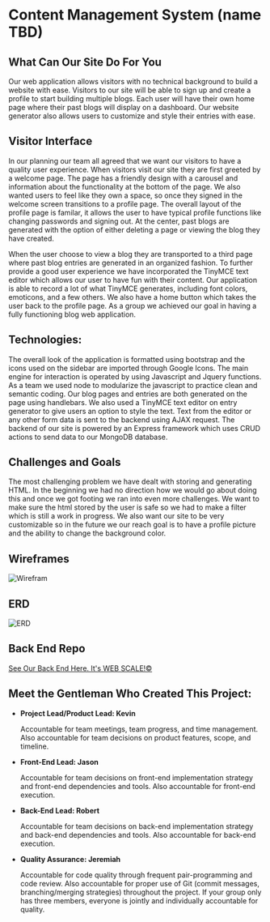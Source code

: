 # Content Management System (name TBD)

## What Can Our Site Do For You

Our web application allows visitors with no technical background to build a
website with ease. Visitors to our site will be able to sign up and create a
profile to start building multiple blogs. Each user will have their own home
page where their past blogs will display on a dashboard.  Our website generator
also allows users to customize and style their entries with ease.

## Visitor Interface

In our planning our team all agreed that we want our visitors to have a quality
user experience. When visitors visit our site they are first greeted by a
welcome page. The page has a friendly design with a carousel and information
about the functionality at the bottom of the page. We also wanted users to feel
like they own a space, so once they signed in the welcome screen transitions to
a profile page.  The overall layout of the profile page is familar, it allows
the user to have typical profile functions like changing passwords and signing
out. At the center, past blogs are generated with the option of either deleting
a page or viewing the blog they have created.

When the user choose to view a blog they are transported to a third page where
past blog entries are generated in an organized fashion. To further provide
a good user experience we have incorporated the TinyMCE text editor which allows
our user to have fun with their content. Our application is able to record a lot
of what TinyMCE generates, including font colors, emoticons, and a few others.
We also have a home button which takes the user back to the profile page. As a
group we achieved our goal in having a fully functioning blog web application.

## Technologies:

The overall look of the application is formatted using bootstrap and the icons
used on the sidebar are imported through Google Icons. The main engine for
interaction is operated by using Javascript and Jquery functions. As a team we
used node to modularize the javascript to practice clean and semantic coding.
Our blog pages and entries are both generated on the page using handlebars. We
also used a TinyMCE text editor on entry generator to give users an option to
style the text.  Text from the editor or any other form data is sent to the
backend using AJAX request.  The backend of our site is powered by an Express
framework which uses CRUD actions to send data to our MongoDB database.

## Challenges and Goals

The most challenging problem we have dealt with storing and generating HTML.
In the beginning we had no direction how we would go about doing this and once
we got footing we ran into even more challenges. We want to make sure the html
stored by the user is safe so we had to make a filter which is still a work in
progress.  We also want our site to be very customizable so in the future we
our reach goal is to have a profile picture and the ability to change the
background color.

## Wireframes

![Wirefram](http://i.imgur.com/5mGunkC.jpg)

## ERD
![ERD](http://i.imgur.com/6SazDqy.jpg) 

## Back End Repo
[See Our Back End Here. It's WEB SCALE!©](https://github.com/Insert-Squad-Name/group-project-back-end)

## Meet the Gentleman Who Created This Project:

- **Project Lead/Product Lead: Kevin**

  Accountable for team meetings, team progress, and time management. Also accountable for team decisions on product features, scope, and timeline.

- **Front-End Lead: Jason**

  Accountable for team decisions on front-end implementation strategy and front-end dependencies and tools. Also accountable for front-end execution.

- **Back-End Lead: Robert**

  Accountable for team decisions on back-end implementation strategy and back-end dependencies and tools. Also accountable for back-end execution.

- **Quality Assurance: Jeremiah**

  Accountable for code quality through frequent pair-programming and code review. Also accountable for proper use of Git (commit messages, branching/merging strategies) throughout the project. If your group only has three members, everyone is jointly and individually accountable for quality.
